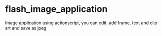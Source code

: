 flash_image_application
=======================

Image application using actionscript, you can edit, add frame, text and clip art and save as jpeg
